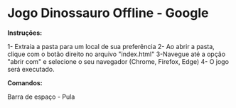 # Jogo Dinossauro Offline - Google
**Instruções:**

1- Extraia a pasta para um local de sua preferência
2- Ao abrir a pasta, clique com o botão direito no arquivo "index.html"
3-Navegue até a opção "abrir com" e selecione o seu navegador (Chrome, Firefox, Edge)
4- O jogo será executado.

**Comandos:**

Barra de espaço - Pula

